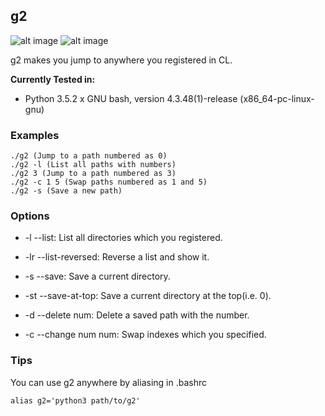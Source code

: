 g2
-- 

![alt image](https://img.shields.io/badge/version-1.1.0-blue.svg) ![alt image](https://img.shields.io/badge/Python-3.5-blue.svg)

g2 makes you jump to anywhere you registered in CL.

**Currently Tested in:**
- Python 3.5.2 x GNU bash, version 4.3.48(1)-release (x86_64-pc-linux-gnu)

### Examples
```
./g2 (Jump to a path numbered as 0)
./g2 -l (List all paths with numbers)
./g2 3 (Jump to a path numbered as 3)
./g2 -c 1 5 (Swap paths numbered as 1 and 5)
./g2 -s (Save a new path)
```

### Options
- -l --list:
	List all directories which you registered.
- -lr --list-reversed:
	Reverse a list and show it.
- -s --save:
	Save a current directory.

- -st --save-at-top:
    Save a current directory at the top(i.e. 0).

- -d --delete num:
	Delete a saved path with the number.
- -c --change num num:
	Swap indexes which you specified.
    
### Tips
You can use g2 anywhere by aliasing in .bashrc 
```
alias g2='python3 path/to/g2'
```
